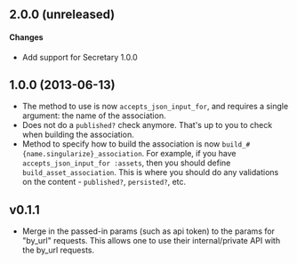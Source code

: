 ## 2.0.0 (unreleased)
#### Changes
* Add support for Secretary 1.0.0


## 1.0.0 (2013-06-13)
* The method to use is now `accepts_json_input_for`, and requires 
  a single argument: the name of the association.
* Does not do a `published?` check anymore. That's up to you to check when
  building the association.
* Method to specify how to build the association is now 
  `build_#{name.singularize}_association`. For example, if you have 
  `accepts_json_input_for :assets`, then you should define 
  `build_asset_association`. This is where you should do any validations
  on the content - `published?`, `persisted?`, etc.


## v0.1.1
* Merge in the passed-in params (such as api token) to the params for 
  "by_url" requests. This allows one to use their internal/private API
  with the by_url requests.
